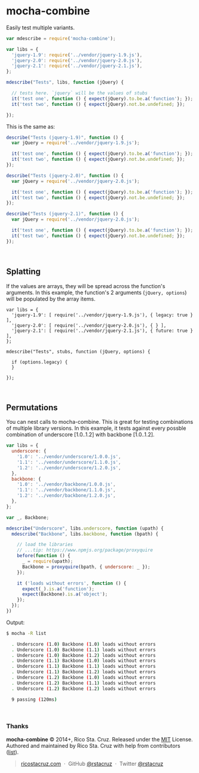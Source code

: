 # mocha-combine

Easily test multiple variants.

```js
var mdescribe = require('mocha-combine');

var libs = {
  'jquery-1.9': require('../vendor/jquery-1.9.js'),
  'jquery-2.0': require('../vendor/jquery-2.0.js'),
  'jquery-2.1': require('../vendor/jquery-2.1.js'),
};

mdescribe("Tests", libs, function (jQuery) {

  // tests here. `jquery` will be the values of stubs
  it('test one', function () { expect(jQuery).to.be.a('function'); });
  it('test two', function () { expect(jQuery).not.be.undefined; });

});
```

This is the same as:

```js
describe("Tests (jquery-1.9)", function () {
  var jQuery = require('../vendor/jquery-1.9.js');

  it('test one', function () { expect(jQuery).to.be.a('function'); });
  it('test two', function () { expect(jQuery).not.be.undefined; });
});

describe("Tests (jquery-2.0)", function () {
  var jQuery = require('../vendor/jquery-2.0.js');

  it('test one', function () { expect(jQuery).to.be.a('function'); });
  it('test two', function () { expect(jQuery).not.be.undefined; });
});

describe("Tests (jquery-2.1)", function () {
  var jQuery = require('../vendor/jquery-2.0.js');

  it('test one', function () { expect(jQuery).to.be.a('function'); });
  it('test two', function () { expect(jQuery).not.be.undefined; });
});
```

<br>

## Splatting

If the values are arrays, they will be spread across the function's arguments.
In this example, the function's 2 arguments (`jQuery, options`) will be 
populated by the array items.

```
var libs = {
  'jquery-1.9': [ require('../vendor/jquery-1.9.js'), { legacy: true } ],
  'jquery-2.0': [ require('../vendor/jquery-2.0.js'), { } ],
  'jquery-2.1': [ require('../vendor/jquery-2.1.js'), { future: true } ],
};

mdescribe("Tests", stubs, function (jQuery, options) {

  if (options.legacy) {
  }

});
```

<br>

## Permutations

You can nest calls to mocha-combine. This is great for testing combinations of 
multiple library versions. In this example, it tests against every possble 
combination of underscore [1.0..1.2] with backbone [1.0..1.2].

```js
var libs = {
  underscore: {
    '1.0': '../vendor/underscore/1.0.0.js',
    '1.1': '../vendor/underscore/1.1.0.js',
    '1.2': '../vendor/underscore/1.2.0.js',
  },
  backbone: {
    '1.0': '../vendor/backbone/1.0.0.js',
    '1.1': '../vendor/backbone/1.1.0.js',
    '1.2': '../vendor/backbone/1.2.0.js',
  },
};

var _, Backbone;

mdescribe("Underscore", libs.underscore, function (upath) {
  mdescribe("Backbone", libs.backbone, function (bpath) {

    // load the libraries
    // ...tip: https://www.npmjs.org/package/proxyquire
    before(function () {
      _ = require(upath);
      Backbone = proxyquire(bpath, { underscore: _ });
    });

    it ('loads without errors', function () {
      expect(_).is.a('function');
      expect(Backbone).is.a('object');
    });
  });
})

```

Output:

```sh
$ mocha -R list

  . Underscore (1.0) Backbone (1.0) loads without errors
  . Underscore (1.0) Backbone (1.1) loads without errors
  . Underscore (1.0) Backbone (1.2) loads without errors
  . Underscore (1.1) Backbone (1.0) loads without errors
  . Underscore (1.1) Backbone (1.1) loads without errors
  . Underscore (1.1) Backbone (1.2) loads without errors
  . Underscore (1.2) Backbone (1.0) loads without errors
  . Underscore (1.2) Backbone (1.1) loads without errors
  . Underscore (1.2) Backbone (1.2) loads without errors

  9 passing (120ms)
```


<br>

### Thanks

**mocha-combine** © 2014+, Rico Sta. Cruz. Released under the [MIT] License.<br>
Authored and maintained by Rico Sta. Cruz with help from contributors ([list][contributors]).

> [ricostacruz.com](http://ricostacruz.com) &nbsp;&middot;&nbsp;
> GitHub [@rstacruz](https://github.com/rstacruz) &nbsp;&middot;&nbsp;
> Twitter [@rstacruz](https://twitter.com/rstacruz)

[MIT]: http://mit-license.org/
[contributors]: http://github.com/rstacruz/mocha-combine/contributors
